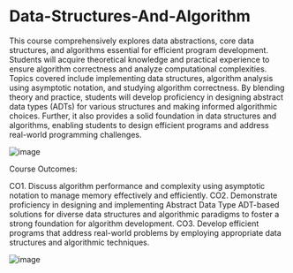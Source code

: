 # Data-Structures-And-Algorithm
This course comprehensively explores data abstractions, core data structures, and algorithms essential for efficient program development. Students will acquire theoretical knowledge and practical experience to ensure algorithm correctness and analyze computational complexities. Topics covered include implementing data structures, algorithm analysis using asymptotic notation, and studying algorithm correctness. By blending theory and practice, students will develop proficiency in designing abstract data types (ADTs) for various structures and making informed algorithmic choices. Further, it also provides a solid foundation in data structures and algorithms, enabling students to design efficient programs and address real-world programming challenges.

![image](https://github.com/bmartzel/Data-Structures-And-Algorithm/assets/57083136/729c5cb8-6c0a-4a16-85b7-92fd400ed93e)

Course Outcomes:

CO1. Discuss algorithm performance and complexity using asymptotic notation to manage memory effectively and efficiently.
CO2. Demonstrate proficiency in designing and implementing Abstract Data Type ADT-based solutions for diverse data structures and algorithmic paradigms to foster a strong foundation for algorithm development.
CO3. Develop efficient programs that address real-world problems by employing appropriate data structures and algorithmic techniques.

![image](https://github.com/bmartzel/Data-Structures-And-Algorithm/assets/57083136/154b2dbb-1968-4c6e-a108-97ee2a3ef192)
